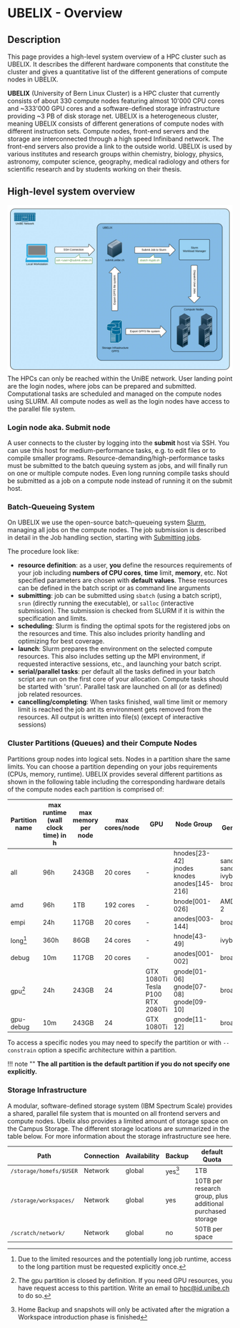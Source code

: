 # UBELIX - Overview

## Description

This page provides a high-level system overview of a HPC cluster such as UBELIX. It describes the different hardware components that constitute the cluster and gives a quantitative list of the different generations of compute nodes in UBELIX.

**UBELIX** (University of Bern Linux Cluster) is a HPC cluster that currently consists of about 330 compute nodes featuring almost 10'000 CPU cores and ~333'000 GPU cores and a software-defined storage infrastructure providing ~3 PB of disk storage net. UBELIX is a heterogeneous cluster, meaning UBELIX consists of different generations of compute nodes with different instruction sets. Compute nodes, front-end servers and the storage are interconnected through a high speed Infiniband network. The front-end servers also provide a link to the outside world. UBELIX is used by various institutes and research groups within chemistry, biology, physics, astronomy, computer science, geography, medical radiology and others for scientific research and by students working on their thesis.

## High-level system overview

![System Overview Diagram](../images/system_overview.jpg "System Overview Diagram")
The HPCs can only be reached within the UniBE network. User landing point are the login nodes, where jobs can be prepared and submitted. Computational tasks are scheduled and managed on the compute nodes using SLURM. All compute nodes as well as the login nodes have access to the parallel file system.

### Login node aka. Submit node

A user connects to the cluster by logging into the **submit** host via SSH. You can use this host for medium-performance tasks, e.g. to edit files or to compile smaller programs. Resource-demanding/high-performance tasks must be submitted to the batch queuing system as jobs, and will finally run on one or multiple compute nodes. Even long running compile tasks should be submitted as a job on a compute node instead of running it on the submit host. 

### Batch-Queueing System

On UBELIX we use the open-source batch-queueing system [Slurm](https://slurm.schedmd.com/documentation.html), managing all jobs on the compute nodes. The job submission is described in detail in the Job handling section, starting with [Submitting jobs](../slurm/submission.md). 

The procedure look like:

- **resource definition**: as a user, **you** define the resources requirements of your job including **numbers of CPU cores**, **time** limit, **memory**, etc. Not specified parameters are chosen with **default values**. These resources can be defined in the batch script or as command line arguments
- **submitting**: job can be submitted using `sbatch` (using a batch script), `srun` (directly running the executable), or `salloc` (interactive submission). The submission is checked from SLURM if it is within the specification and limits. 
- **scheduling**: Slurm is finding the optimal spots for the registered jobs on the resources and time. This also includes priority handling and optimizing for best coverage. 
- **launch**: Slurm prepares the environment on the selected compute resources. This also includes setting up the MPI environment, if requested interactive sessions, etc., and launching your batch script. 
- **serial/parallel tasks**: per default all the tasks defined in your batch script are run on the first core of your allocation. Compute tasks should be started with 'srun'. Parallel task are launched on all (or as defined) job related resources. 
- **cancelling/completing**: When tasks finished, wall time limit or memory limit is reached the job ant its environment gets removed from the resources. All output is written into file(s) (except of interactive sessions)

### Cluster Partitions (Queues) and their Compute Nodes

Partitions group nodes into logical sets. Nodes in a partition share the same limits. You can choose a partition depending on your jobs requirements (CPUs, memory, runtime). UBELIX provides several different partitions as shown in the following table including the corresponding hardware details of the compute nodes each partition is comprised of:

| Partition name | max runtime (wall clock time) in h | max memory per node | max cores/node | GPU | Node Group | CPU Generation | #Nodes | #Cores | RAM | Local Scratch |
| --- | --- | --- | --- | --- | --- | --- | --- | --- | --- | --- |
| all | 96h | 243GB | 20 cores | - | hnodes[23-42]<br />jnodes<br />knodes<br />anodes[145-216] | sandybridge<br />sandybridge<br />ivybridge<br />broadwell | 20<br />21<br />36<br />72 | 16<br />16<br />16<br />20 | 70GB<br />243GB<br />117GB<br />117GB | 250GB<br />500GB<br />850GB<br />850GB |
| amd | 96h | 1TB | 192 cores | - | bnode[001-026] | AMD EPYC 2 |
| empi | 24h | 117GB | 20 cores | - | anodes[003-144] | broadwell | 142 | 20 | 117GB | 850GB |
| long[^long] | 360h | 86GB | 24 cores | - | hnode[43-49] | ivybridge | 7 | 24 | 86GB | 500Gb |
| debug | 10m | 117GB | 20 cores | - | anodes[001-002] | broadwell | 2 | 20 | 117GB | 850 |
  gpu[^gpu] | 24h | 243GB | 24 | GTX 1080Ti<br />Tesla P100<br />RTX 2080Ti | gnode[01-06]<br />gnode[07-08]<br />gnode[09-10] | broadwell | 6<br />2<br />2 | 24 | 243 GB | 850GB |
| gpu-debug | 10m | 243GB | 24 | GTX 1080Ti | gnode[11-12] | broadwell | 12 | 24 | 243 GB | 850GB |

[^long]: Due to the limited resources and the potentially long job runtime, access to the long partition must be requested explicitly once.
[^gpu]:  The gpu partition is closed by definition. If you need GPU resources, you have request access to this partition. Write an email to [hpc@id.unibe.ch](mailto::hpc@id.unibe.ch) to do so.

To access a specific nodes you may need to specify the partition or with `--constrain` option a specific architecture within a partition. 
 
[//]: # (TODO partition limits, e.g. how many cores per job, per user,...)

!!! note ""
    **The all partition is the default partition if you do not specify one explicitly.**

### Storage Infrastructure

A modular, software-defined storage system (IBM Spectrum Scale) provides a shared, parallel file system that is mounted on all frontend servers and compute nodes. Ubelix also provides a limited amount of storage space on the Campus Storage. The different storage locations are summarized in the table below. For more information about the storage infrastructure see here.

[//]: # (TODO verify correct paths)

| Path | Connection | Availability | Backup | default Quota |
| --- | --- | --- | --- | --- |
| `/storage/homefs/$USER` | Network | global | yes[^afterMig] | 1TB |
| `/storage/workspaces/` | Network | global | yes | 10TB per research group, plus additional purchased storage|
| `/scratch/network/` | Network | global | no | 50TB per space | 

[^afterMig]: Home Backup and snapshots will only be activated after the migration a Workspace introduction phase is finished